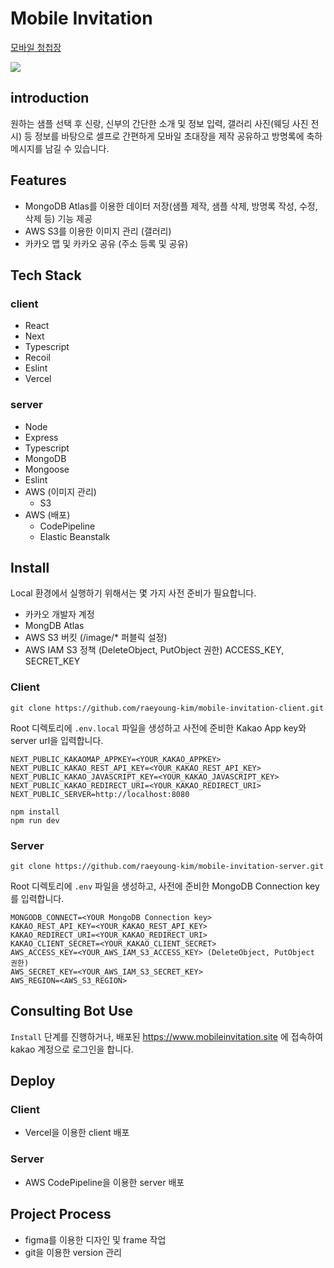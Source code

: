 # Mobile Invitation

[모바일 청첩장](https://www.mobileinvitation.site)


![](https://mobile-invitation.s3.ap-northeast-2.amazonaws.com/image/main_lg.png)

## introduction
원하는 샘플 선택 후 신랑, 신부의 간단한 소개 및 정보 입력, 갤러리 사진(웨딩 사진 전시) 등 정보를 바탕으로 셀프로 간편하게 모바일 초대장을 제작 공유하고 방명록에 축하 메시지를 남길 수 있습니다.

## Features
- MongoDB Atlas를 이용한 데이터 저장(샘플 제작, 샘플 삭제, 방명록 작성, 수정, 삭제 등) 기능 제공
- AWS S3를 이용한 이미지 관리 (갤러리)
- 카카오 맵 및 카카오 공유 (주소 등록 및 공유)

## Tech Stack
### client
- React
- Next
- Typescript
- Recoil
- Eslint
- Vercel
### server
- Node
- Express
- Typescript
- MongoDB
- Mongoose
- Eslint
- AWS (이미지 관리)
  - S3 
- AWS (배포)
  - CodePipeline
  - Elastic Beanstalk

## Install
Local 환경에서 실행하기 위해서는 몇 가지 사전 준비가 필요합니다.
- 카카오 개발자 계정
- MongDB Atlas
- AWS S3 버킷 (/image/* 퍼블릭 설정)
- AWS IAM S3 정책 (DeleteObject, PutObject 권한) ACCESS_KEY, SECRET_KEY

### Client
```
git clone https://github.com/raeyoung-kim/mobile-invitation-client.git
```
Root 디렉토리에 `.env.local` 파일을 생성하고 사전에 준비한 Kakao App key와 server url을 입력합니다.
```
NEXT_PUBLIC_KAKAOMAP_APPKEY=<YOUR_KAKAO_APPKEY>
NEXT_PUBLIC_KAKAO_REST_API_KEY=<YOUR_KAKAO_REST_API_KEY>
NEXT_PUBLIC_KAKAO_JAVASCRIPT_KEY=<YOUR_KAKAO_JAVASCRIPT_KEY>
NEXT_PUBLIC_KAKAO_REDIRECT_URI=<YOUR_KAKAO_REDIRECT_URI>
NEXT_PUBLIC_SERVER=http://localhost:8080
```

```
npm install
npm run dev
```

### Server
```
git clone https://github.com/raeyoung-kim/mobile-invitation-server.git
```
Root 디렉토리에 `.env` 파일을 생성하고, 사전에 준비한 MongoDB Connection key 를 입력합니다.

```
MONGODB_CONNECT=<YOUR MongoDB Connection key>
KAKAO_REST_API_KEY=<YOUR_KAKAO_REST_API_KEY>
KAKAO_REDIRECT_URI=<YOUR_KAKAO_REDIRECT_URI>
KAKAO_CLIENT_SECRET=<YOUR_KAKAO_CLIENT_SECRET>
AWS_ACCESS_KEY=<YOUR_AWS_IAM_S3_ACCESS_KEY> (DeleteObject, PutObject 권한)
AWS_SECRET_KEY=<YOUR_AWS_IAM_S3_SECRET_KEY>
AWS_REGION=<AWS_S3_REGION>
``` 

## Consulting Bot Use
`Install` 단계를 진행하거나, 배포된 https://www.mobileinvitation.site 에 접속하여 kakao 계정으로 로그인을 합니다.

## Deploy
### Client
- Vercel을 이용한 client 배포

### Server
- AWS CodePipeline을 이용한 server 배포


## Project Process
- figma를 이용한 디자인 및 frame 작업
- git을 이용한 version 관리
